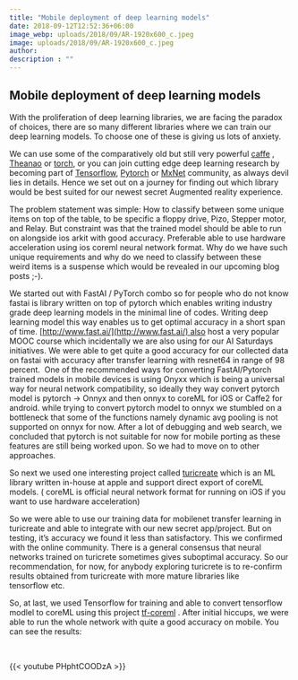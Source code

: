 ```yaml
---
title: "Mobile deployment of deep learning models"
date: 2018-09-12T12:52:36+06:00
image_webp: uploads/2018/09/AR-1920x600_c.jpeg
image: uploads/2018/09/AR-1920x600_c.jpeg
author: 
description : ""
---
```


Mobile deployment of deep learning models
-----------------------------------------


With the proliferation of deep learning libraries, we are facing the paradox of choices, there are so many different libraries where we can train our deep learning models. To choose one of these is giving us lots of anxiety.

We can use some of the comparatively old but still very powerful [caffe](http://caffe.berkeleyvision.org/) , [Theanao](https://github.com/Theano/Theano) or [torch](http://torch.ch/), or you can join cutting edge deep learning research by becoming part of [Tensorflow](https://www.tensorflow.org/), [Pytorch](https://github.com/pytorch/pytorch) or [MxNet](https://mxnet.apache.org/) community, as always devil lies in details. Hence we set out on a journey for finding out which library would be best suited for our newest secret Augmented reality experience.

The problem statement was simple: How to classify between some unique items on top of the table, to be specific a floppy drive, Pizo, Stepper motor, and Relay. But constraint was that the trained model should be able to run on alongside ios arkit with good accuracy. Preferable able to use hardware acceleration using ios coreml neural network format. Why do we have such unique requirements and why do we need to classify between these weird items is a suspense which would be revealed in our upcoming blog posts ;-).

We started out with FastAI / PyTorch combo so for people who do not know fastai is library written on top of pytorch which enables writing industry grade deep learning models in the minimal line of codes. Writing deep learning model this way enables us to get optimal accuracy in a short span of time. [http://www.fast.ai/](http://www.fast.ai/) also host a very popular MOOC course which incidentally we are also using for our AI Saturdays initiatives. We were able to get quite a good accuracy for our collected data on fastai with accuracy after transfer learning with resnet64 in range of 98 percent.  One of the recommended ways for converting FastAI/Pytorch trained models in mobile devices is using Onyxx which is being a universal way for neural network compatibility, so ideally they way convert pytorch model is pytorch -> Onnyx and then onnyx to coreML for iOS or Caffe2 for android. while trying to convert pytorch model to onnyx we stumbled on a bottleneck that some of the functions namely dynamic avg pooling is not supported on onnyx for now. After a lot of debugging and web search, we concluded that pytorch is not suitable for now for mobile porting as these features are still being worked upon. So we had to move on to other approaches.

So next we used one interesting project called [turicreate](https://github.com/apple/turicreate) which is an ML library written in-house at apple and support direct export of coreML models. ( coreML is official neural network format for running on iOS if you want to use hardware acceleration)

So we were able to use our training data for mobilenet transfer learning in turicreate and able to integrate with our new secret app/project. But on testing, it’s accuracy we found it less than satisfactory. This we confirmed with the online community. There is a general consensus that neural networks trained on turicrete sometimes gives suboptimal accuracy. So our recommendation, for now, for anybody exploring turicrete is to re-confirm results obtained from turicreate with more mature libraries like tensorflow etc.

So, at last, we used Tensorflow for training and able to convert tensorflow modlel to coreML using this project [tf-coreml](https://github.com/tf-coreml/tf-coreml) . After initial hiccups, we were able to run the whole network with quite a good accuracy on mobile. You can see the results:

&nbsp;
&nbsp;

{{< youtube PHphtCOODzA >}}

&nbsp;
&nbsp;